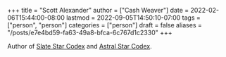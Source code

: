 +++
title = "Scott Alexander"
author = ["Cash Weaver"]
date = 2022-02-06T15:44:00-08:00
lastmod = 2022-09-05T14:50:10-07:00
tags = ["person", "person"]
categories = ["person"]
draft = false
aliases = "/posts/e7e4bd59-fa63-49a8-bfca-6c767d1c2330"
+++

Author of [Slate Star Codex](https://slatestarcodex.com/) and [Astral Star Codex](https://astralcodexten.substack.com/).
